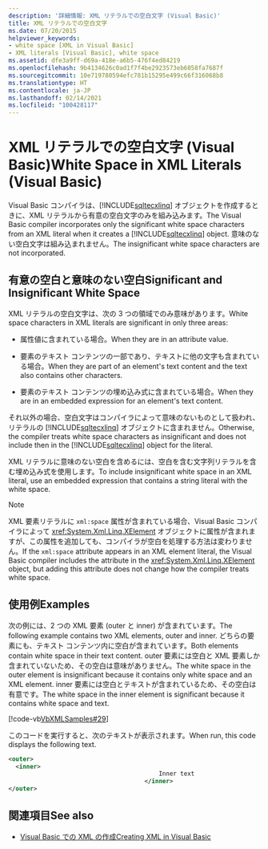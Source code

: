 ```yaml
---
description: '詳細情報: XML リテラルでの空白文字 (Visual Basic)'
title: XML リテラルでの空白文字
ms.date: 07/20/2015
helpviewer_keywords:
- white space [XML in Visual Basic]
- XML literals [Visual Basic], white space
ms.assetid: dfe3a9ff-d69a-418e-a6b5-476f4ed84219
ms.openlocfilehash: 9b4134626c0ad1f7f4be2923573eb6058fa7687f
ms.sourcegitcommit: 10e719780594efc781b15295e499c66f316068b8
ms.translationtype: HT
ms.contentlocale: ja-JP
ms.lasthandoff: 02/14/2021
ms.locfileid: "100428117"
---
```

# <a name="white-space-in-xml-literals-visual-basic"></a><span data-ttu-id="6442d-103">XML リテラルでの空白文字 (Visual Basic)</span><span class="sxs-lookup"><span data-stu-id="6442d-103">White Space in XML Literals (Visual Basic)</span></span>

<span data-ttu-id="6442d-104">Visual Basic コンパイラは、[!INCLUDE[sqltecxlinq](~/includes/sqltecxlinq-md.md)] オブジェクトを作成するときに、XML リテラルから有意の空白文字のみを組み込みます。</span><span class="sxs-lookup"><span data-stu-id="6442d-104">The Visual Basic compiler incorporates only the significant white space characters from an XML literal when it creates a [!INCLUDE[sqltecxlinq](~/includes/sqltecxlinq-md.md)] object.</span></span> <span data-ttu-id="6442d-105">意味のない空白文字は組み込まれません。</span><span class="sxs-lookup"><span data-stu-id="6442d-105">The insignificant white space characters are not incorporated.</span></span>  
  
## <a name="significant-and-insignificant-white-space"></a><span data-ttu-id="6442d-106">有意の空白と意味のない空白</span><span class="sxs-lookup"><span data-stu-id="6442d-106">Significant and Insignificant White Space</span></span>  

 <span data-ttu-id="6442d-107">XML リテラルの空白文字は、次の 3 つの領域でのみ意味があります。</span><span class="sxs-lookup"><span data-stu-id="6442d-107">White space characters in XML literals are significant in only three areas:</span></span>  
  
- <span data-ttu-id="6442d-108">属性値に含まれている場合。</span><span class="sxs-lookup"><span data-stu-id="6442d-108">When they are in an attribute value.</span></span>  
  
- <span data-ttu-id="6442d-109">要素のテキスト コンテンツの一部であり、テキストに他の文字も含まれている場合。</span><span class="sxs-lookup"><span data-stu-id="6442d-109">When they are part of an element's text content and the text also contains other characters.</span></span>  
  
- <span data-ttu-id="6442d-110">要素のテキスト コンテンツの埋め込み式に含まれている場合。</span><span class="sxs-lookup"><span data-stu-id="6442d-110">When they are in an embedded expression for an element's text content.</span></span>  
  
 <span data-ttu-id="6442d-111">それ以外の場合、空白文字はコンパイラによって意味のないものとして扱われ、リテラルの [!INCLUDE[sqltecxlinq](~/includes/sqltecxlinq-md.md)] オブジェクトに含まれません。</span><span class="sxs-lookup"><span data-stu-id="6442d-111">Otherwise, the compiler treats white space characters as insignificant and does not include then in the [!INCLUDE[sqltecxlinq](~/includes/sqltecxlinq-md.md)] object for the literal.</span></span>  
  
 <span data-ttu-id="6442d-112">XML リテラルに意味のない空白を含めるには、空白を含む文字列リテラルを含む埋め込み式を使用します。</span><span class="sxs-lookup"><span data-stu-id="6442d-112">To include insignificant white space in an XML literal, use an embedded expression that contains a string literal with the white space.</span></span>  
  
> [!NOTE]
> <span data-ttu-id="6442d-113">XML 要素リテラルに `xml:space` 属性が含まれている場合、Visual Basic コンパイラによって <xref:System.Xml.Linq.XElement> オブジェクトに属性が含まれますが、この属性を追加しても、コンパイラが空白を処理する方法は変わりません。</span><span class="sxs-lookup"><span data-stu-id="6442d-113">If the `xml:space` attribute appears in an XML element literal, the Visual Basic compiler includes the attribute in the <xref:System.Xml.Linq.XElement> object, but adding this attribute does not change how the compiler treats white space.</span></span>  
  
## <a name="examples"></a><span data-ttu-id="6442d-114">使用例</span><span class="sxs-lookup"><span data-stu-id="6442d-114">Examples</span></span>  

 <span data-ttu-id="6442d-115">次の例には、2 つの XML 要素 (outer と inner) が含まれています。</span><span class="sxs-lookup"><span data-stu-id="6442d-115">The following example contains two XML elements, outer and inner.</span></span> <span data-ttu-id="6442d-116">どちらの要素にも、テキスト コンテンツ内に空白が含まれています。</span><span class="sxs-lookup"><span data-stu-id="6442d-116">Both elements contain white space in their text content.</span></span> <span data-ttu-id="6442d-117">outer 要素には空白と XML 要素しか含まれていないため、その空白は意味がありません。</span><span class="sxs-lookup"><span data-stu-id="6442d-117">The white space in the outer element is insignificant because it contains only white space and an XML element.</span></span> <span data-ttu-id="6442d-118">inner 要素には空白とテキストが含まれているため、その空白は有意です。</span><span class="sxs-lookup"><span data-stu-id="6442d-118">The white space in the inner element is significant because it contains white space and text.</span></span>  
  
 [!code-vb[VbXMLSamples#29](~/samples/snippets/visualbasic/VS_Snippets_VBCSharp/VbXMLSamples/VB/XMLSamples13.vb#29)]  
  
 <span data-ttu-id="6442d-119">このコードを実行すると、次のテキストが表示されます。</span><span class="sxs-lookup"><span data-stu-id="6442d-119">When run, this code displays the following text.</span></span>  
  
```xml  
<outer>  
  <inner>  
                                          Inner text  
                                      </inner>  
</outer>  
```  
  
## <a name="see-also"></a><span data-ttu-id="6442d-120">関連項目</span><span class="sxs-lookup"><span data-stu-id="6442d-120">See also</span></span>

- [<span data-ttu-id="6442d-121">Visual Basic での XML の作成</span><span class="sxs-lookup"><span data-stu-id="6442d-121">Creating XML in Visual Basic</span></span>](creating-xml.md)
